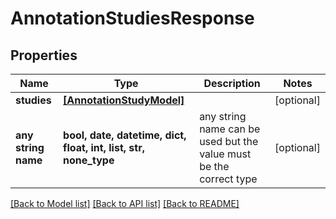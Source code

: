 # AnnotationStudiesResponse


## Properties
Name | Type | Description | Notes
------------ | ------------- | ------------- | -------------
**studies** | [**[AnnotationStudyModel]**](AnnotationStudyModel.md) |  | [optional] 
**any string name** | **bool, date, datetime, dict, float, int, list, str, none_type** | any string name can be used but the value must be the correct type | [optional]

[[Back to Model list]](../README.md#documentation-for-models) [[Back to API list]](../README.md#documentation-for-api-endpoints) [[Back to README]](../README.md)


